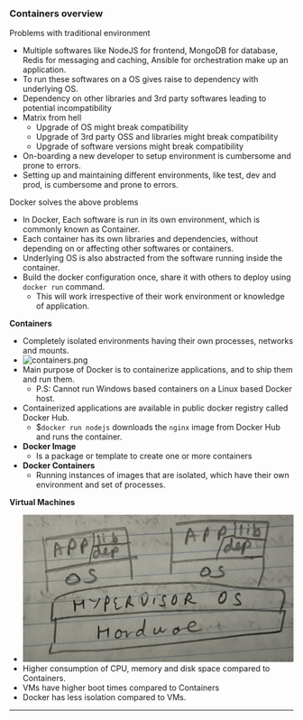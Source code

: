
### Containers overview

Problems with traditional environment
- Multiple softwares like NodeJS for frontend, MongoDB for database, Redis for messaging and caching,  Ansible for orchestration make up an application.
- To run these softwares on a OS gives raise to dependency with underlying OS.
- Dependency on other libraries and 3rd party softwares leading to potential incompatibility
- Matrix from hell
	- Upgrade of OS might break compatibility
	- Upgrade of 3rd party OSS and libraries might break compatibility
	- Upgrade of software versions might break compatibility
- On-boarding a new developer to setup environment is cumbersome and prone to errors.
- Setting up and maintaining different environments, like test, dev and prod, is cumbersome and prone to errors.

Docker solves the above problems
- In Docker, Each software is run in its own environment, which is commonly known as Container.
- Each container has its own libraries and dependencies, without depending on or affecting other softwares or containers.
- Underlying OS is also abstracted from the software running inside the container.
- Build the docker configuration once, share it with others to deploy using `docker run` command.
	- This will work irrespective of their work environment or knowledge of application.

**Containers**
- Completely isolated environments having their own processes, networks and mounts.
- ![containers.png](Attachments/containers.png)
- Main purpose of Docker is to containerize applications, and to ship them and run them.
	- P.S: Cannot run Windows based containers on a Linux based Docker host.
- Containerized applications are available in public docker registry called Docker Hub.
	- $`docker run nodejs` downloads the `nginx` image from Docker Hub and runs the container.
- **Docker Image**
	- Is a package or template to create one or more containers
- **Docker Containers**
	- Running instances of images that are isolated, which have their own environment and set of processes.

**Virtual Machines**
- ![vms.png](Attachments/vms.png)
- Higher consumption of CPU, memory and disk space compared to Containers.
- VMs have higher boot times compared to Containers
- Docker has less isolation compared to VMs.


---

